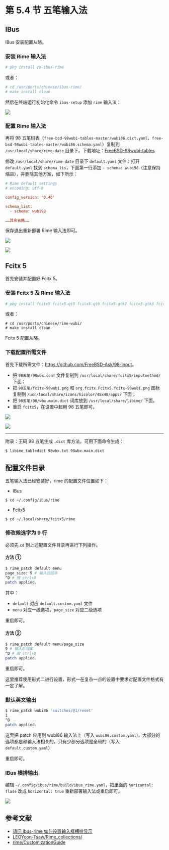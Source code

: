 # 第 5.4 节 五笔输入法

## IBus

IBus 安装配置从略。


### 安装 Rime 输入法


```sh
# pkg install zh-ibus-rime
```

或者：

```sh
# cd /usr/ports/chinese/ibus-rime/ 
# make install clean
```

然后在终端运行初始化命令 `ibus-setup` 添加 `rime` 输入法：

![](../.gitbook/assets/wubi3.png)

### 配置 Rime 输入法

再将 98 五笔码表（`free-bsd-98wubi-tables-master/wubi86.dict.yaml`、`free-bsd-98wubi-tables-master/wubi86.schema.yaml`）复制到 `/usr/local/share/rime-date` 目录下。下载地址：[FreeBSD-98wubi-tables](https://github.com/FreeBSD-Ask/98-input/)

修改 `/usr/local/share/rime-date` 目录下 `default.yaml` 文件：打开 `default.yaml` 找到 `schema_lis`，下面第一行添加 `- schema: wubi98`（注意保持缩进），并删除其他方案，如下所示：

```ini
# Rime default settings
# encoding: utf-8

config_version: '0.40'

schema_list:
  - schema: wubi98

……其余省略……
```

保存退出重新部署 Rime 输入法即可。

![](../.gitbook/assets/wubi4.png)

![](../.gitbook/assets/wubi5.png)

## Fcitx 5

首先安装并配置好 Fcitx 5。

### 安装 Fcitx 5 及 Rime 输入法

```sh
# pkg install fcitx5 fcitx5-qt5 fcitx5-qt6 fcitx5-gtk2 fcitx5-gtk3 fcitx5-gtk4 fcitx5-configtool-qt5 fcitx5-configtool-qt6 zh-fcitx5-chinese-addons zh-rime-wubi
```

或者：

```
# cd /usr/ports/chinese/rime-wubi/
# make install clean
```

Fcitx 5 配置从略。

### 下载配置所需文件

首先下载所需文件：<https://github.com/FreeBSD-Ask/98-input>。

- 把 `98五笔/98wbx.conf` 文件复制到 `/usr/local/share/fcitx5/inputmethod/` 下面；
- 把 `98五笔/fcitx-98wubi.png` 和 `org.fcitx.Fcitx5.fcitx-98wubi.png` 图标复制到 `/usr/local/share/icons/hicolor/48x48/apps/` 下面；
- 把 `98五笔/98/wbx.main.dict` 词库放到 `/usr/local/share/libime/` 下面。
- 重启 `fcitx5`，在设置中起用 98 五笔即可。

![](../.gitbook/assets/wubi1.png)

![](../.gitbook/assets/wubi2.png)

---

附录：王码 98 五笔生成 `.dict` 库方法，可用下面命令生成：

```sh
$ libime_tabledict 98wbx.txt 98wbx.main.dict
```

## 配置文件目录

五笔输入法已经安装好，rime 的配置文件位置如下：

- IBus

```sh
$ cd ~/.config/ibus/rime
```
- Fcitx5
```
$ cd ~/.local/share/fcitx5/rime
```

### 修改候选字为 9 行

必须先 `cd` 到上述配置文件目录再进行下列操作。

#### 方法 ①

```sh
$ rime_patch default menu
page_size: 9 # 输入后回车
^D # 按 ctrl+D
patch applied.
```

其中：

- `default` 对应 `default.custom.yaml` 文件
- `menu` 对应一级选项，`page_size` 对应二级选项

重启即可。

#### 方法 ②

```sh
$ rime_patch default menu/page_size
9 # 输入后回车
^D # 按 ctrl+D
patch applied.
```

重启即可。

这里推荐使用形式二进行设置，形式一在复杂一点的设置中要求对配置文件格式有一定了解。

### 默认英文输出

```sh
$ rime_patch wubi86 'switches/@1/reset'
1
^D
patch applied.
```

这里把 patch 应用到 wubi86 输入法上（写入 `wubi86.custom.yaml`)，大部分的选项都是和输入法相关的，只有少部分选项是全局的（写入 `default.custom.yaml`）

重启即可。

### IBus 横排输出

编辑 `~/.config/ibus/rime/build/ibus_rime.yaml`，把里面的 `horizontal: flase` 改成 `horizontal: true` 重新部署输入法或重启即可。

![](../.gitbook/assets/wubi6.png)


## 参考文献

- [请问 ibus-rime 如何设置输入框横排显示](https://github.com/rime/ibus-rime/issues/52)
- [LEOYoon-Tsaw/Rime_collections/](https://github.com/LEOYoon-Tsaw/Rime_collections/blob/master/Rime_description.md)
- [rime/CustomizationGuide](https://github.com/rime/home/wiki/CustomizationGuide)
